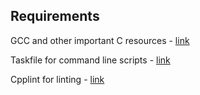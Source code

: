 ## Requirements

GCC and other important C resources - [link](https://installc.org/)

Taskfile for command line scripts - [link](https://taskfile.dev/installation/)

Cpplint for linting - [link](https://github.com/cpplint/cpplint?tab=readme-ov-file#installation)

